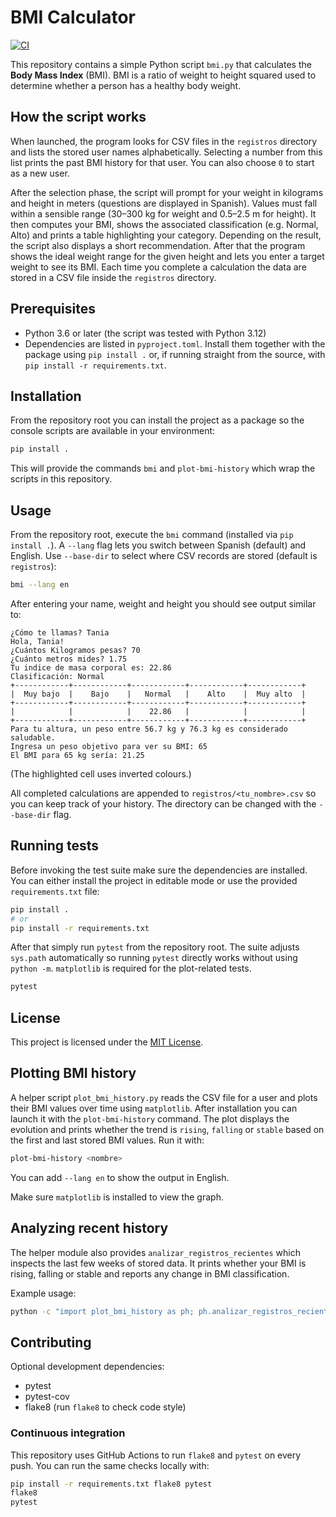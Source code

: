# BMI Calculator

[![CI](https://github.com/Rolphs/BMI/actions/workflows/ci.yml/badge.svg)](https://github.com/Rolphs/BMI/actions/workflows/ci.yml)

This repository contains a simple Python script `bmi.py` that calculates the **Body Mass Index** (BMI). BMI is a ratio of weight to height squared used to determine whether a person has a healthy body weight.

## How the script works

When launched, the program looks for CSV files in the ``registros`` directory and lists the stored user names alphabetically. Selecting a number from this list prints the past BMI history for that user. You can also choose ``0`` to start as a new user.

After the selection phase, the script will prompt for your weight in kilograms and height in meters (questions are displayed in Spanish). Values must fall within a sensible range (30–300 kg for weight and 0.5–2.5 m for height). It then computes your BMI, shows the associated classification (e.g. Normal, Alto) and prints a table highlighting your category. Depending on the result, the script also displays a short recommendation. After that the program shows the ideal weight range for the given height and lets you enter a target weight to see its BMI. Each time you complete a calculation the data are stored in a CSV file inside the ``registros`` directory.

## Prerequisites

- Python 3.6 or later (the script was tested with Python 3.12)
- Dependencies are listed in ``pyproject.toml``. Install them together with
  the package using ``pip install .`` or, if running straight from the source,
  with ``pip install -r requirements.txt``.

## Installation

From the repository root you can install the project as a package so the
console scripts are available in your environment:

```bash
pip install .
```

This will provide the commands ``bmi`` and ``plot-bmi-history`` which wrap the
scripts in this repository.

## Usage

From the repository root, execute the ``bmi`` command (installed via
``pip install .``).  A ``--lang`` flag lets you switch between
Spanish (default) and English. Use ``--base-dir`` to select where CSV
records are stored (default is ``registros``):

```bash
bmi --lang en
```

After entering your name, weight and height you should see output similar to:

```
¿Cómo te llamas? Tania
Hola, Tania!
¿Cuántos Kilogramos pesas? 70
¿Cuánto metros mides? 1.75
Tu indice de masa corporal es: 22.86
Clasificación: Normal
+------------+------------+------------+------------+------------+
|  Muy bajo  |    Bajo    |   Normal   |    Alto    |  Muy alto  |
+------------+------------+------------+------------+------------+
|            |            |    22.86   |            |            |
+------------+------------+------------+------------+------------+
Para tu altura, un peso entre 56.7 kg y 76.3 kg es considerado saludable.
Ingresa un peso objetivo para ver su BMI: 65
El BMI para 65 kg sería: 21.25
```

(The highlighted cell uses inverted colours.)

All completed calculations are appended to ``registros/<tu_nombre>.csv`` so you can keep track of your history. The directory can be changed with the ``--base-dir`` flag.

## Running tests

Before invoking the test suite make sure the dependencies are installed.  You
can either install the project in editable mode or use the provided
``requirements.txt`` file:

```bash
pip install .
# or
pip install -r requirements.txt
```

After that simply run ``pytest`` from the repository root.  The suite adjusts
``sys.path`` automatically so running ``pytest`` directly works without using
``python -m``.  ``matplotlib`` is required for the plot-related tests.

```bash
pytest
```


## License

This project is licensed under the [MIT License](LICENSE).


## Plotting BMI history

A helper script ``plot_bmi_history.py`` reads the CSV file for a user and
plots their BMI values over time using ``matplotlib``. After installation you
can launch it with the ``plot-bmi-history`` command. The plot displays the
evolution and prints whether the trend is ``rising``, ``falling`` or ``stable``
based on the first and last stored BMI values. Run it with:

```bash
plot-bmi-history <nombre>
```
You can add ``--lang en`` to show the output in English.

Make sure ``matplotlib`` is installed to view the graph.

## Analyzing recent history

The helper module also provides ``analizar_registros_recientes`` which inspects
the last few weeks of stored data. It prints whether your BMI is rising,
falling or stable and reports any change in BMI classification.

Example usage:

```bash
python -c "import plot_bmi_history as ph; ph.analizar_registros_recientes('Tania')"
```

## Contributing

Optional development dependencies:

- pytest
- pytest-cov
- flake8 (run `flake8` to check code style)

### Continuous integration

This repository uses GitHub Actions to run `flake8` and `pytest` on every push.
You can run the same checks locally with:

```bash
pip install -r requirements.txt flake8 pytest
flake8
pytest
```
